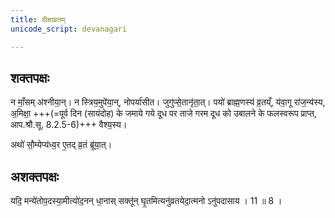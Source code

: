 ```yaml
---
title: दीक्षाव्रतम्
unicode_script: devanagari

---
```


## शक्तपक्षः
न माँ॒सम् अ॑श्नीया॒न्। न स्त्रिय॒मुपे॑या॒न्, नोपर्या॑सीत। जुगु॑प्से॒तानृ॑ता॒त्। पयो॑ ब्राह्म॒णस्य॑ व्र॒तय्ँ, य॑वा॒गू रा॑ज॒न्य॑स्य, अ॒मिक्षा॒ +++(=पूर्व दिन (सायंदोह) के जमाये गये दूध पर ताजे गरम दूध को उबालने के फलस्वरूप प्राप्त, आप.श्रौ.सू. 8.2.5-6)+++ वैश्य॒स्य।

अथो॑ सौ॒म्येप्य॑ध्व॒र ए॒तद् व्र॒तं ब्रू॑या॒त्।

## अशक्तपक्षः
यदि॒ मन्ये॑तोप॒दस्या॒मीत्यो॑द॒नन् धा॒नास् सक्तू॑न् घृ॒तमित्यनु॑व्रतयेदा॒त्मनो ऽनु॑पदासाय । 11 ॥ 8 ।
